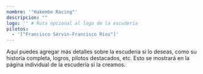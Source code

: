 ```yaml
---
nombre: '"Hakembo Racing"'
descripcion: ""
logo: '' # Ruta opcional al logo de la escudería
pilotos:
  - '["Francisco Sérvin-Francisco Ríos"]'
---
```


Aquí puedes agregar más detalles sobre la escudería si lo deseas, como su historia completa, logros, pilotos destacados, etc. Esto se mostrará en la página individual de la escudería si la creamos.
